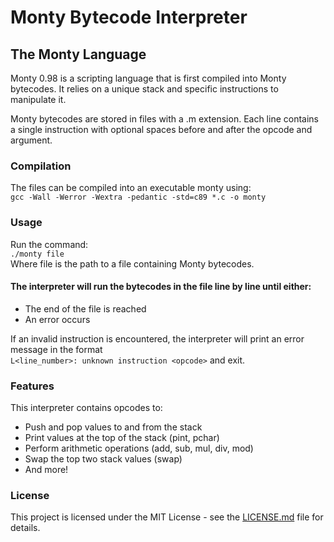 # Monty Bytecode Interpreter

## The Monty Language

Monty 0.98 is a scripting language that is first compiled into Monty bytecodes. It relies on a unique stack and specific instructions to manipulate it.

Monty bytecodes are stored in files with a .m extension. Each line contains a single instruction with optional spaces before and after the opcode and argument.

### Compilation

The files can be compiled into an executable monty using:  
`gcc -Wall -Werror -Wextra -pedantic -std=c89 *.c -o monty`

### Usage

Run the command:  
`./monty file`  
Where file is the path to a file containing Monty bytecodes.

#### The interpreter will run the bytecodes in the file line by line until either:

- The end of the file is reached
- An error occurs

If an invalid instruction is encountered, the interpreter will print an error message in the format<br>
`L<line_number>: unknown instruction <opcode>` and exit.

### Features

This interpreter contains opcodes to:

- Push and pop values to and from the stack
- Print values at the top of the stack (pint, pchar)
- Perform arithmetic operations (add, sub, mul, div, mod)
- Swap the top two stack values (swap)
- And more!

### License

This project is licensed under the MIT License - see the [LICENSE.md](LICENSE.md) file for details.
